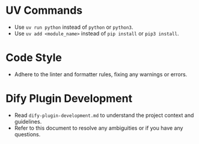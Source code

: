 # UV Commands
- Use `uv run python` instead of `python` or `python3`.
- Use `uv add <module_name>` instead of `pip install` or `pip3 install`.

# Code Style
- Adhere to the linter and formatter rules, fixing any warnings or errors.

# Dify Plugin Development
- Read `dify-plugin-development.md` to understand the project context and guidelines.
- Refer to this document to resolve any ambiguities or if you have any questions.